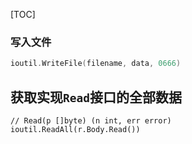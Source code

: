 [TOC]
### 写入文件
```go
ioutil.WriteFile(filename, data, 0666)
```

## 获取实现`Read`接口的全部数据
```
// Read(p []byte) (n int, err error)  
ioutil.ReadAll(r.Body.Read())
```